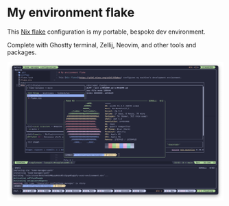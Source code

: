 # My environment flake

This [Nix flake](https://wiki.nixos.org/wiki/Flakes) configuration is my
portable, bespoke dev environment.

Complete with Ghostty terminal, Zellij, Neovim, and other tools and packages.

![my terminal](./assets/ghostty-screenshot.png)
